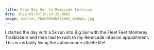 ```yaml
---
title: From Big Sur to Remicade Infusion
date: 2022-09-03T16:14:26.000Z
image: twitter_FbwN90hUEAEyeO3_m8dq8c.jpg
---
```

I started the day with a 5k run into Big Sur with the Fleet Feet Monterey Trailblazers and then had to rush to my Remicade infusion appointment. This is certainly living the autoimmune athlete life!